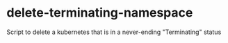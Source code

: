 # delete-terminating-namespace
Script to delete a kubernetes that is in a never-ending "Terminating" status
